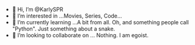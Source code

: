 - 👋 Hi, I’m @KarlySPR
- 👀 I’m interested in ...Movies, Series, Code...
- 🌱 I’m currently learning ...A bit from all. Oh, and something people call "Python". Just something about a snake.
- 💞️ I’m looking to collaborate on ... Nothing. I am egoist.

<!---
KarlySPR/KarlySPR is a ✨ very bad ✨ repository because its `README.md` (this file) appears on your GitHub profile.
You can click the Preview link to take a look at your changes.
--->
